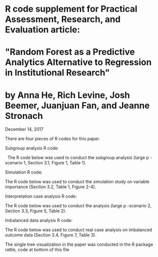 # R code supplement for  Practical Assessment, Research, and Evaluation article:  
# "Random Forest as a Predictive Analytics Alternative to Regression in Institutional Research" 
# by Anna He, Rich Levine, Josh Beemer, Juanjuan Fan, and Jeanne Stronach

December 14, 2017

There are four pieces of R codes for this paper. 

Subgroup analysis R code: 

  &nbsp; The R code below was used to conduct the subgroup analysis (large p - scenario 1, Section 3.1, Figure 1, Table 1).
 
Simulation R code: 

   The R code below was used to conduct the simulation study on variable importance (Section 3.2, Table 1, Figure 2-4).

Interpretation case analysis R code: 
   
   The R code below was used to conduct the analysis (large p -scenario 2, Section 3.3, Figure 5, Table 2).
 
Imbalanced data analysis R code: 

   The R code below was used to conduct real case analysis on imbalanced outcome data (Section 3.4, Figure 7, Table 3).
 
The single tree visualization in the paper was conducted in the R package rattle, code at bottom of this file

